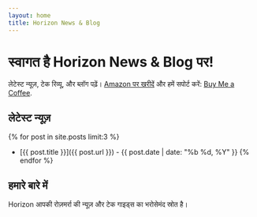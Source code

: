 ```yaml
---
layout: home
title: Horizon News & Blog
---
```

# स्वागत है Horizon News & Blog पर!

लेटेस्ट न्यूज़, टेक रिव्यू, और ब्लॉग पढ़ें। [Amazon पर खरीदें](your-affiliate-link) और हमें सपोर्ट करें: [Buy Me a Coffee](your-buymeacoffee-link).

## लेटेस्ट न्यूज़
{% for post in site.posts limit:3 %}
- [{{ post.title }}]({{ post.url }}) - {{ post.date | date: "%b %d, %Y" }}
{% endfor %}

## हमारे बारे में
Horizon आपकी रोज़मर्रा की न्यूज़ और टेक गाइड्स का भरोसेमंद स्रोत है।